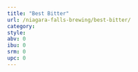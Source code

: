 ```yaml
---
title: "Best Bitter"
url: /niagara-falls-brewing/best-bitter/
category: 
style: 
abv: 0
ibu: 0
srm: 0
upc: 0
---
```


